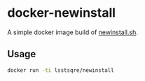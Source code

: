 docker-newinstall
===

A simple docker image build of [newinstall.sh](https://github.com/lsst/lsst).

Usage
---

```sh
docker run -ti lsstsqre/newinstall
```
